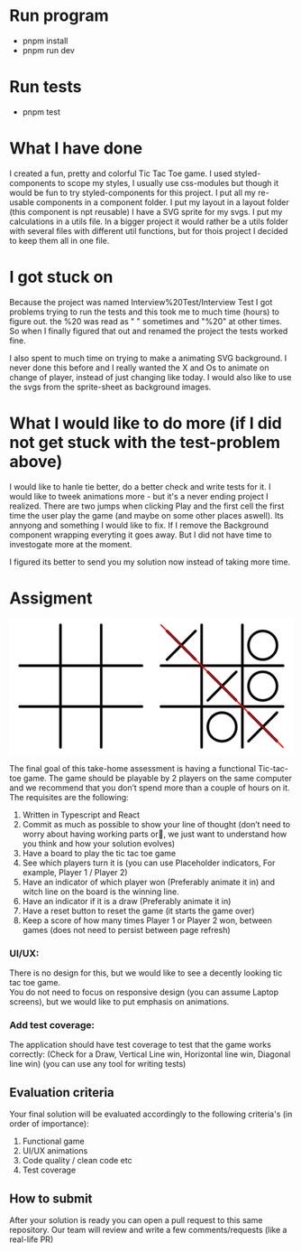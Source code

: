 # Run program

- pnpm install
- pnpm run dev

# Run tests

- pnpm test

# What I have done

I created a fun, pretty and colorful Tic Tac Toe game.
I used styled-components to scope my styles, I usually use css-modules but though it would be fun to try styled-components for this project.
I put all my re-usable components in a component folder.
I put my layout in a layout folder (this component is npt reusable)
I have a SVG sprite for my svgs.
I put my calculations in a utils file. In a bigger project it would rather be a utils folder with several files with different util functions, but for thois project I decided to keep them all in one file.

# I got stuck on

Because the project was named Interview%20Test/Interview Test I got problems trying to run the tests and this took me to much time (hours) to figure out. the %20 was read as " " sometimes and "%20" at other times. So when I finally figured that out and renamed the project the tests worked fine.

I also spent to much time on trying to make a animating SVG background. I never done this before and I really wanted the X and Os to animate on change of player, instead of just changing like today. I would also like to use the svgs from the sprite-sheet as background images.

# What I would like to do more (if I did not get stuck with the test-problem above)

I would like to hanle tie better, do a better check and write tests for it.
I would like to tweek animations more - but it's a never ending project I realized.
There are two jumps when clicking Play and the first cell the first time the user play the game (and maybe on some other places aswell). Its annyong and something I would like to fix. If I remove the Background component wrapping everyting it goes away. But I did not have time to investogate more at the moment.

I figured its better to send you my solution now instead of taking more time.

# Assigment

![Inserting image...](tictactoe.png)

The final goal of this take-home assessment is having a functional Tic-tac-toe game. The game should be playable by 2 players on the same computer and we recommend that you don’t spend more than a couple of hours on it. The requisites are the following:

1. Written in Typescript and React
1. Commit as much as possible to show your line of thought (don’t need to worry about having working parts or💩, we just want to understand how you think and how your solution evolves)
1. Have a board to play the tic tac toe game
1. See which players turn it is (you can use Placeholder indicators, For example, Player 1 / Player 2)
1. Have an indicator of which player won (Preferably animate it in) and witch line on the board is the winning line.
1. Have an indicator if it is a draw (Preferably animate it in)
1. Have a reset button to reset the game (it starts the game over)
1. Keep a score of how many times Player 1 or Player 2 won, between games (does not need to persist between page refresh)

### UI/UX:

There is no design for this, but we would like to see a decently looking tic tac toe game.  
You do not need to focus on responsive design (you can assume Laptop screens), but we would like to put emphasis on animations.

### Add test coverage:

The application should have test coverage to test that the game works correctly: (Check for a Draw, Vertical Line win, Horizontal line win, Diagonal line win) (you can use any tool for writing tests)

## Evaluation criteria

Your final solution will be evaluated accordingly to the following criteria's (in order of importance):

1.  Functional game
2.  UI/UX animations
3.  Code quality / clean code etc
4.  Test coverage

## How to submit

After your solution is ready you can open a pull request to this same repository. Our team will review and write a few comments/requests (like a real-life PR)
